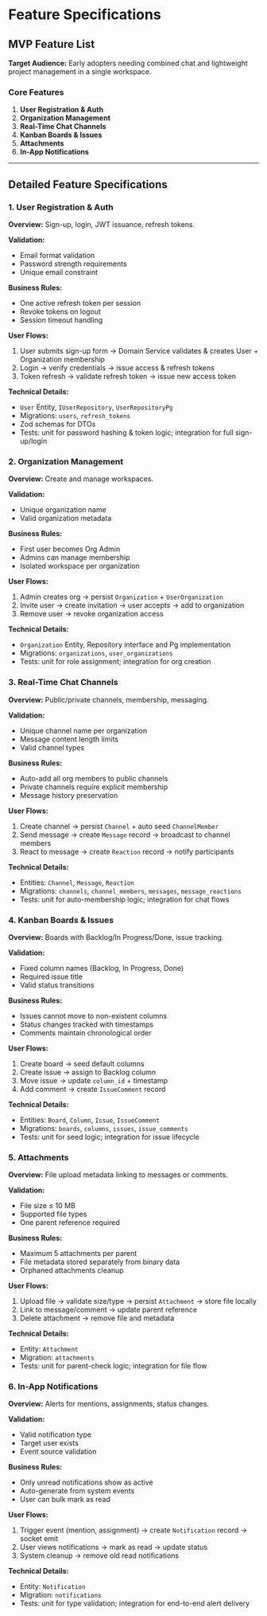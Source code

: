 # Feature Specifications

## MVP Feature List

**Target Audience:** Early adopters needing combined chat and lightweight project management in a single workspace.

### Core Features
1. **User Registration & Auth**
2. **Organization Management**
3. **Real-Time Chat Channels**
4. **Kanban Boards & Issues**
5. **Attachments**
6. **In-App Notifications**

---

## Detailed Feature Specifications

### 1. User Registration & Auth

**Overview:** Sign-up, login, JWT issuance, refresh tokens.

**Validation:** 
- Email format validation
- Password strength requirements
- Unique email constraint

**Business Rules:** 
- One active refresh token per session
- Revoke tokens on logout
- Session timeout handling

**User Flows:**
1. User submits sign-up form → Domain Service validates & creates User + Organization membership
2. Login → verify credentials → issue access & refresh tokens
3. Token refresh → validate refresh token → issue new access token

**Technical Details:**
- `User` Entity, `IUserRepository`, `UserRepositoryPg`
- Migrations: `users`, `refresh_tokens`
- Zod schemas for DTOs
- Tests: unit for password hashing & token logic; integration for full sign-up/login

### 2. Organization Management

**Overview:** Create and manage workspaces.

**Validation:** 
- Unique organization name
- Valid organization metadata

**Business Rules:** 
- First user becomes Org Admin
- Admins can manage membership
- Isolated workspace per organization

**User Flows:**
1. Admin creates org → persist `Organization` + `UserOrganization`
2. Invite user → create invitation → user accepts → add to organization
3. Remove user → revoke organization access

**Technical Details:**
- `Organization` Entity, Repository interface and Pg implementation
- Migrations: `organizations`, `user_organizations`
- Tests: unit for role assignment; integration for org creation

### 3. Real-Time Chat Channels

**Overview:** Public/private channels, membership, messaging.

**Validation:** 
- Unique channel name per organization
- Message content length limits
- Valid channel types

**Business Rules:** 
- Auto-add all org members to public channels
- Private channels require explicit membership
- Message history preservation

**User Flows:**
1. Create channel → persist `Channel` + auto seed `ChannelMember`
2. Send message → create `Message` record → broadcast to channel members
3. React to message → create `Reaction` record → notify participants

**Technical Details:**
- Entities: `Channel`, `Message`, `Reaction`
- Migrations: `channels`, `channel_members`, `messages`, `message_reactions`
- Tests: unit for auto-membership logic; integration for chat flows

### 4. Kanban Boards & Issues

**Overview:** Boards with Backlog/In Progress/Done, issue tracking.

**Validation:** 
- Fixed column names (Backlog, In Progress, Done)
- Required issue title
- Valid status transitions

**Business Rules:** 
- Issues cannot move to non-existent columns
- Status changes tracked with timestamps
- Comments maintain chronological order

**User Flows:**
1. Create board → seed default columns
2. Create issue → assign to Backlog column
3. Move issue → update `column_id` + timestamp
4. Add comment → create `IssueComment` record

**Technical Details:**
- Entities: `Board`, `Column`, `Issue`, `IssueComment`
- Migrations: `boards`, `columns`, `issues`, `issue_comments`
- Tests: unit for seed logic; integration for issue lifecycle

### 5. Attachments

**Overview:** File upload metadata linking to messages or comments.

**Validation:** 
- File size ≤ 10 MB
- Supported file types
- One parent reference required

**Business Rules:** 
- Maximum 5 attachments per parent
- File metadata stored separately from binary data
- Orphaned attachments cleanup

**User Flows:**
1. Upload file → validate size/type → persist `Attachment` → store file locally
2. Link to message/comment → update parent reference
3. Delete attachment → remove file and metadata

**Technical Details:**
- Entity: `Attachment`
- Migration: `attachments`
- Tests: unit for parent-check logic; integration for file flow

### 6. In-App Notifications

**Overview:** Alerts for mentions, assignments, status changes.

**Validation:** 
- Valid notification type
- Target user exists
- Event source validation

**Business Rules:** 
- Only unread notifications show as active
- Auto-generate from system events
- User can bulk mark as read

**User Flows:**
1. Trigger event (mention, assignment) → create `Notification` record → socket emit
2. User views notifications → mark as read → update status
3. System cleanup → remove old read notifications

**Technical Details:**
- Entity: `Notification`
- Migration: `notifications`
- Tests: unit for type validation; integration for end-to-end alert delivery 